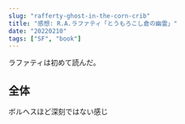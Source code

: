 ```yaml
---
slug: "rafferty-ghost-in-the-corn-crib"
title: "感想: R.A.ラファティ「とうもろこし倉の幽霊」"
date: "20220210"
tags: ["SF", "book"]
---
```


ラファティは初めて読んだ。

## 全体

ボルヘスほど深刻ではない感じ

